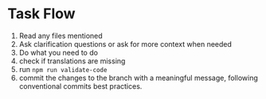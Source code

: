 # Task Flow

1. Read any files mentioned
2. Ask clarification questions or ask for more context when needed
3. Do what you need to do
4. check if translations are missing
5. run `npm run validate-code`
6. commit the changes to the branch with a meaningful message, following conventional commits best practices.
